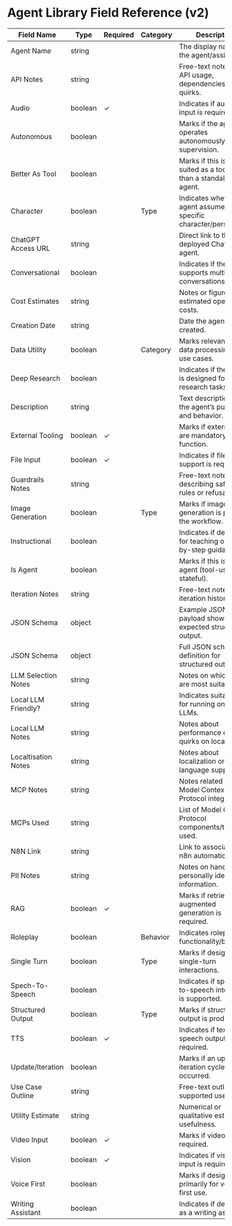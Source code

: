 # Agent Library Field Reference (v2)

| Field Name | Type | Required | Category | Description |
|------------|------|----------|----------|-------------|
| Agent Name | string |  |  | The display name of the agent/assistant. |
| API Notes | string |  |  | Free-text notes on API usage, dependencies, or quirks. |
| Audio | boolean | ✓ |  | Indicates if audio input is required. |
| Autonomous | boolean |  |  | Marks if the agent operates autonomously without supervision. |
| Better As Tool | boolean |  |  | Marks if this is better suited as a tool rather than a standalone agent. |
| Character | boolean |  | Type | Indicates whether the agent assumes a specific character/persona. |
| ChatGPT Access URL | string |  |  | Direct link to the deployed ChatGPT agent. |
| Conversational | boolean |  |  | Indicates if the agent supports multi-turn conversations. |
| Cost Estimates | string |  |  | Notes or figures on estimated operating costs. |
| Creation Date | string |  |  | Date the agent was created. |
| Data Utility | boolean |  | Category | Marks relevance to data processing/utility use cases. |
| Deep Research | boolean |  |  | Indicates if the agent is designed for deep research tasks. |
| Description | string |  |  | Text description of the agent’s purpose and behavior. |
| External Tooling | boolean | ✓ |  | Marks if external tools are mandatory for function. |
| File Input | boolean | ✓ |  | Indicates if file input support is required. |
| Guardrails Notes | string |  |  | Free-text notes describing safety rules or refusal logic. |
| Image Generation | boolean |  | Type | Marks if image generation is part of the workflow. |
| Instructional | boolean |  |  | Indicates if designed for teaching or step-by-step guidance. |
| Is Agent | boolean |  |  | Marks if this is a true agent (tool-using, stateful). |
| Iteration Notes | string |  |  | Free-text notes about iteration history. |
| JSON Schema | object |  |  | Example JSON payload showing expected structured output. |
| JSON Schema | object |  |  | Full JSON schema definition for structured output. |
| LLM Selection Notes | string |  |  | Notes on which LLMs are most suitable. |
| Local LLM Friendly? | string |  |  | Indicates suitability for running on local LLMs. |
| Local LLM Notes | string |  |  | Notes about performance or quirks on local LLMs. |
| Localtisation Notes | string |  |  | Notes about localization or language support. |
| MCP Notes | string |  |  | Notes related to Model Context Protocol integrations. |
| MCPs Used | string |  |  | List of Model Context Protocol components/tools used. |
| N8N Link | string |  |  | Link to associated n8n automation. |
| PII Notes | string |  |  | Notes on handling personally identifiable information. |
| RAG | boolean | ✓ |  | Marks if retrieval-augmented generation is required. |
| Roleplay | boolean |  | Behavior | Indicates roleplay functionality/behavior. |
| Single Turn | boolean |  | Type | Marks if designed for single-turn interactions. |
| Spech-To-Speech | boolean |  |  | Indicates if speech-to-speech interaction is supported. |
| Structured Output | boolean |  | Type | Marks if structured output is produced. |
| TTS | boolean | ✓ |  | Indicates if text-to-speech output is required. |
| Update/Iteration | boolean |  |  | Marks if an update or iteration cycle occurred. |
| Use Case Outline | string |  |  | Free-text outline of supported use cases. |
| Utility Estimate | string |  |  | Numerical or qualitative estimate of usefulness. |
| Video Input | boolean | ✓ |  | Marks if video input is required. |
| Vision | boolean | ✓ |  | Indicates if vision input is required. |
| Voice First | boolean |  |  | Marks if designed primarily for voice-first use. |
| Writing Assistant | boolean |  |  | Indicates if designed as a writing assistant. |

